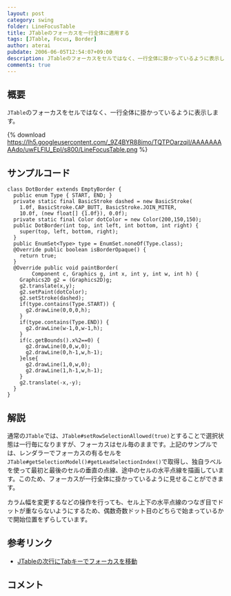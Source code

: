 ```yaml
---
layout: post
category: swing
folder: LineFocusTable
title: JTableのフォーカスを一行全体に適用する
tags: [JTable, Focus, Border]
author: aterai
pubdate: 2006-06-05T12:54:07+09:00
description: JTableのフォーカスをセルではなく、一行全体に掛かっているように表示します。
comments: true
---
```

## 概要
`JTable`のフォーカスをセルではなく、一行全体に掛かっているように表示します。

{% download https://lh5.googleusercontent.com/_9Z4BYR88imo/TQTPOarzqiI/AAAAAAAAAdo/uwFLFlU_EpI/s800/LineFocusTable.png %}

## サンプルコード
<pre class="prettyprint"><code>class DotBorder extends EmptyBorder {
  public enum Type { START, END; }
  private static final BasicStroke dashed = new BasicStroke(
    1.0f, BasicStroke.CAP_BUTT, BasicStroke.JOIN_MITER,
    10.0f, (new float[] {1.0f}), 0.0f);
  private static final Color dotColor = new Color(200,150,150);
  public DotBorder(int top, int left, int bottom, int right) {
    super(top, left, bottom, right);
  }
  public EnumSet&lt;Type&gt; type = EnumSet.noneOf(Type.class);
  @Override public boolean isBorderOpaque() {
    return true;
  }
  @Override public void paintBorder(
        Component c, Graphics g, int x, int y, int w, int h) {
    Graphics2D g2 = (Graphics2D)g;
    g2.translate(x,y);
    g2.setPaint(dotColor);
    g2.setStroke(dashed);
    if(type.contains(Type.START)) {
      g2.drawLine(0,0,0,h);
    }
    if(type.contains(Type.END)) {
      g2.drawLine(w-1,0,w-1,h);
    }
    if(c.getBounds().x%2==0) {
      g2.drawLine(0,0,w,0);
      g2.drawLine(0,h-1,w,h-1);
    }else{
      g2.drawLine(1,0,w,0);
      g2.drawLine(1,h-1,w,h-1);
    }
    g2.translate(-x,-y);
  }
}
</code></pre>

## 解説
通常の`JTable`では、`JTable#setRowSelectionAllowed(true)`とすることで選択状態は一行毎になりますが、フォーカスはセル毎のままです。上記のサンプルでは、レンダラーでフォーカスの有るセルを`JTable#getSelectionModel()#getLeadSelectionIndex()`で取得し、独自ラベルを使って最初と最後のセルの垂直の点線、途中のセルの水平点線を描画しています。このため、フォーカスが一行全体に掛かっているように見せることができます。

カラム幅を変更するなどの操作を行っても、セル上下の水平点線のつなぎ目でドットが重ならないようにするため、偶数奇数ドット目のどちらで始まっているかで開始位置をずらしています。

## 参考リンク
- [JTableの次行にTabキーでフォーカスを移動](http://ateraimemo.com/Swing/SelectNextRow.html)

<!-- dummy comment line for breaking list -->

## コメント
